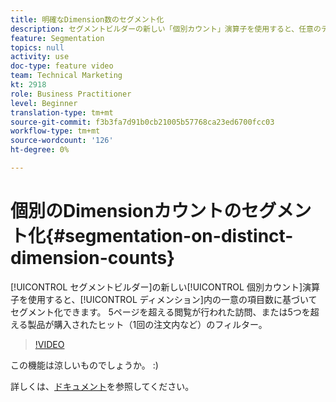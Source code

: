```yaml
---
title: 明確なDimension数のセグメント化
description: セグメントビルダーの新しい「個別カウント」演算子を使用すると、任意のディメンション内の一意の項目数に基づいてセグメント化できます。 5ページを超える閲覧が行われた訪問、または5つを超える製品が購入されたヒット（1回の注文内など）のフィルター。
feature: Segmentation
topics: null
activity: use
doc-type: feature video
team: Technical Marketing
kt: 2918
role: Business Practitioner
level: Beginner
translation-type: tm+mt
source-git-commit: f3b3fa7d91b0cb21005b57768ca23ed6700fcc03
workflow-type: tm+mt
source-wordcount: '126'
ht-degree: 0%

---
```



# 個別のDimensionカウントのセグメント化{#segmentation-on-distinct-dimension-counts}

[!UICONTROL セグメントビルダー]の新しい[!UICONTROL 個別カウント]演算子を使用すると、[!UICONTROL ディメンション]内の一意の項目数に基づいてセグメント化できます。 5ページを超える閲覧が行われた訪問、または5つを超える製品が購入されたヒット（1回の注文内など）のフィルター。

>[!VIDEO](https://video.tv.adobe.com/v/27257/?quality=9)

この機能は涼しいものでしょうか。 :)

詳しくは、[ドキュメント](https://marketing.adobe.com/resources/help/en_US/analytics/segment/seg_operators.html)を参照してください。
